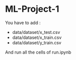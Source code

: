 # ML-Project-1

You have to add :
- data/dataset/x_test.csv
- data/dataset/x_train.csv
- data/dataset/y_train.csv

And run all the cells of run.ipynb
